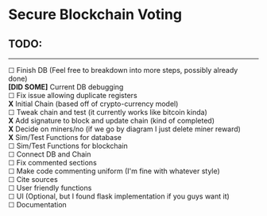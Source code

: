 # Secure Blockchain Voting

**TODO:**<br>
---
---
☐ Finish DB (Feel free to breakdown into more steps, possibly already done)<br>
**[DID SOME]** Current DB debugging<br>
☐ Fix issue allowing duplicate registers<br>
**X** Initial Chain (based off of crypto-currency model)<br>
☐ Tweak chain and test (it currently works like bitcoin kinda)<br>
**X** Add signature to block and update chain (kind of completed)<br>
**X** Decide on miners/no (if we go by diagram I just delete miner reward)<br>
**X** Sim/Test Functions for database<br>
☐ Sim/Test Functions for blockchain<br>
☐ Connect DB and Chain<br>
☐ Fix commented sections<br>
☐ Make code commenting uniform (I'm fine with whatever style)<br>
☐ Cite sources<br>
☐ User friendly functions<br>
☐ UI (Optional, but I found flask implementation if you guys want it)<br>
☐ Documentation
